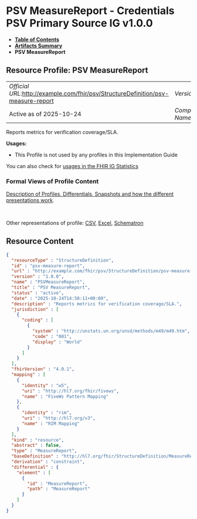 # PSV MeasureReport - Credentials PSV Primary Source IG v1.0.0

* [**Table of Contents**](toc.md)
* [**Artifacts Summary**](artifacts.md)
* **PSV MeasureReport**

## Resource Profile: PSV MeasureReport 

| | |
| :--- | :--- |
| *Official URL*:http://example.com/fhir/psv/StructureDefinition/psv-measure-report | *Version*:1.0.0 |
| Active as of 2025-10-24 | *Computable Name*:PSVMeasureReport |

 
Reports metrics for verification coverage/SLA. 

**Usages:**

* This Profile is not used by any profiles in this Implementation Guide

You can also check for [usages in the FHIR IG Statistics](https://packages2.fhir.org/xig/credentials-psv-primarysource|current/StructureDefinition/psv-measure-report)

### Formal Views of Profile Content

 [Description of Profiles, Differentials, Snapshots and how the different presentations work](http://build.fhir.org/ig/FHIR/ig-guidance/readingIgs.html#structure-definitions). 

 

Other representations of profile: [CSV](StructureDefinition-psv-measure-report.csv), [Excel](StructureDefinition-psv-measure-report.xlsx), [Schematron](StructureDefinition-psv-measure-report.sch) 



## Resource Content

```json
{
  "resourceType" : "StructureDefinition",
  "id" : "psv-measure-report",
  "url" : "http://example.com/fhir/psv/StructureDefinition/psv-measure-report",
  "version" : "1.0.0",
  "name" : "PSVMeasureReport",
  "title" : "PSV MeasureReport",
  "status" : "active",
  "date" : "2025-10-24T14:50:11+00:00",
  "description" : "Reports metrics for verification coverage/SLA.",
  "jurisdiction" : [
    {
      "coding" : [
        {
          "system" : "http://unstats.un.org/unsd/methods/m49/m49.htm",
          "code" : "001",
          "display" : "World"
        }
      ]
    }
  ],
  "fhirVersion" : "4.0.1",
  "mapping" : [
    {
      "identity" : "w5",
      "uri" : "http://hl7.org/fhir/fivews",
      "name" : "FiveWs Pattern Mapping"
    },
    {
      "identity" : "rim",
      "uri" : "http://hl7.org/v3",
      "name" : "RIM Mapping"
    }
  ],
  "kind" : "resource",
  "abstract" : false,
  "type" : "MeasureReport",
  "baseDefinition" : "http://hl7.org/fhir/StructureDefinition/MeasureReport",
  "derivation" : "constraint",
  "differential" : {
    "element" : [
      {
        "id" : "MeasureReport",
        "path" : "MeasureReport"
      }
    ]
  }
}

```
